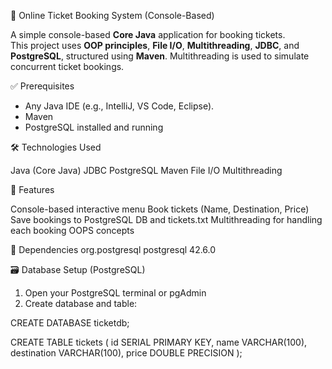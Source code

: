  🎫 Online Ticket Booking System (Console-Based)

A simple console-based **Core Java** application for booking tickets.  
This project uses **OOP principles**, **File I/O**, **Multithreading**, **JDBC**, and **PostgreSQL**, structured using **Maven**.
Multithreading is used to simulate concurrent ticket bookings.


 ✅ Prerequisites

- Any Java IDE (e.g., IntelliJ, VS Code, Eclipse). 
- Maven  
- PostgreSQL installed and running  

🛠 Technologies Used

Java (Core Java)
JDBC
PostgreSQL
Maven
File I/O
Multithreading

🌟 Features

Console-based interactive menu
Book tickets (Name, Destination, Price)
Save bookings to PostgreSQL DB and tickets.txt
Multithreading for handling each booking
OOPS concepts


🌟 Dependencies
<dependencies>
<dependency>
<groupId>org.postgresql</groupId>
<artifactId>postgresql</artifactId>
<version>42.6.0</version>
</dependency>
</dependencies>




🗃️ Database Setup (PostgreSQL)

1. Open your PostgreSQL terminal or pgAdmin  
2. Create database and table:


CREATE DATABASE ticketdb;

CREATE TABLE tickets (
    id SERIAL PRIMARY KEY,
    name VARCHAR(100),
    destination VARCHAR(100),
    price DOUBLE PRECISION
);
